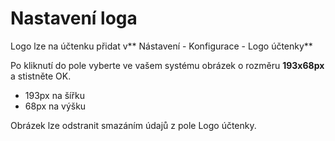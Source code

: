 # Nastavení loga

Logo lze na účtenku přidat v** Nástavení - Konfigurace - Logo účtenky**

Po kliknutí do pole vyberte ve vašem systému obrázek o rozměru **193x68px** a stistněte OK. 
- 193px na šířku
- 68px na výšku

Obrázek lze odstranit smazáním údajů z pole Logo účtenky.

